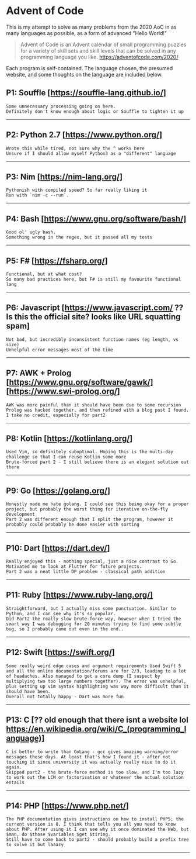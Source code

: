 # Advent of Code
This is my attempt to solve as many problems from the 2020 AoC in as many languages as possible, as a form of advanced "Hello World!"

> Advent of Code is an Advent calendar of small programming puzzles for a variety of skill sets and skill levels that can be solved in any programming language you like.
https://adventofcode.com/2020/

Each program is self-contained. The language chosen, the presumed website, and some thoughts on the language are included below.

## P1: Souffle [https://souffle-lang.github.io/]
    Some unnecessary processing going on here.
    Definitely don't know enough about logic or Souffle to tighten it up
---

## P2: Python 2.7 [https://www.python.org/]
    Wrote this while tired, not sure why the ^ works here
    Unsure if I should allow myself Python3 as a "different" language
---

## P3: Nim [https://nim-lang.org/]
    Pythonish with compiled speed? So far really liking it
    Run with `nim -c --run`.
---

## P4: Bash [https://www.gnu.org/software/bash/]
    Good ol' ugly bash.
    Something wrong in the regex, but it passed all my tests
---

## P5: F# [https://fsharp.org/]
    Functional, but at what cost?
    So many bad practices here, but F# is still my favourite functional lang
---
 
## P6: Javascript [https://www.javascript.com/ ?? Is this the official site? looks like URL squatting spam]
    Not bad, but incredibly inconsistent function names (eg length, vs size)
    Unhelpful error messages most of the time
---

## P7: AWK + Prolog [https://www.gnu.org/software/gawk/] [https://www.swi-prolog.org/]
    AWK was more painful than it should have been due to some recursion
    Prolog was hacked together, and then refined with a blog post I found. I take no credit, especially for part2
---

## P8: Kotlin [https://kotlinlang.org/]
    Used Vim, so definitely suboptimal. Hoping this is the multi-day challenge so that I can reuse Kotlin some more
    Brute-forced part 2 - I still believe there is an elegant solution out there
---

## P9: Go [https://golang.org/]
    Honestly made me hate golang. I could see this being okay for a proper project, but probably the worst thing for iterative on-the-fly development
    Part 2 was different enough that I split the program, however it probably could probably be done easier with sorting
---

## P10: Dart [https://dart.dev/]
    Really enjoyed this - nothing special, just a nice contrast to Go. Motivated me to look at Flutter for future projects.
    Part 2 was a neat little DP problem - classical path addition
---

## P11: Ruby [https://www.ruby-lang.org/]
    Straightforward, but I actually miss some punctuation. Similar to Python, and I can see why it's so popular.
    Did Part2 the really slow brute-force way, however when I tried the smart way I was debugging for 20 minutes trying to find some subtle bug, so I probably came out even in the end..
---    

## P12: Swift [https://swift.org/]
    Some really weird edge cases and argument requirements Used Swift 5 and all the online documentation/forums are for 2/3, leading to a lot of headaches. Also managed to get a core dump (I suspect by multiplying two too large numbers together). The error was unhelpful, plus setting up vim syntax highlighting was way more difficult than it should have been.
    Overall not totally happy - Dart was more fun
---

## P13: C [?? old enough that there isnt a website lol https://en.wikipedia.org/wiki/C_(programming_language)]
    C is better to write than GoLang - gcc gives amazing warning/error messages these days. At least that's how I found it - after not touching it since university it was actually really nice to do it again.
    Skipped part2 - the brute-force method is too slow, and I'm too lazy to work out the LCM or factorisation or whatever the actual solution entails
---

## P14: PHP [https://www.php.net/]
    The PHP documentation gives instructions on how to install PHP5; the current version is 8. I think that tells you all you need to know about PHP. After using it I can see why it once dominated the Web, but $man, do $those $variables $get $tiring.
    Still have to come back to part2 - should probably build a prefix tree to solve it but laaazy
---



